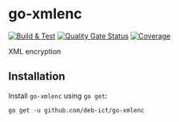 # go-xmlenc

[![Build & Test](https://github.com/deb-ict/go-xmlenc/actions/workflows/build.yml/badge.svg)](https://github.com/deb-ict/go-xmlenc/actions/workflows/build.yml)
[![Quality Gate Status](https://sonarcloud.io/api/project_badges/measure?project=deb-ict_go-xmlenc&metric=alert_status)](https://sonarcloud.io/summary/new_code?id=deb-ict_go-xmlenc)
[![Coverage](https://sonarcloud.io/api/project_badges/measure?project=deb-ict_go-xmlenc&metric=coverage)](https://sonarcloud.io/summary/new_code?id=deb-ict_go-xmlenc)

XML encryption

## Installation
Install `go-xmlenc` using `go get`:

`go get -u github.com/deb-ict/go-xmlenc`
